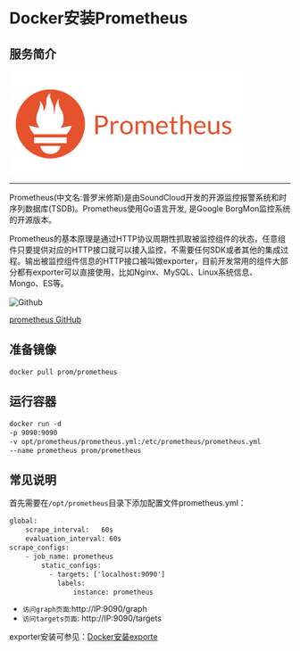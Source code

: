 # Docker安装Prometheus #
## 服务简介 ##

<img src="./../images/prometheus.png" width = "420" alt="Github" align=center />

* * *

Prometheus(中文名:普罗米修斯)是由SoundCloud开发的开源监控报警系统和时序列数据库(TSDB)。Prometheus使用Go语言开发, 是Google BorgMon监控系统的开源版本。

Prometheus的基本原理是通过HTTP协议周期性抓取被监控组件的状态，任意组件只要提供对应的HTTP接口就可以接入监控，不需要任何SDK或者其他的集成过程。输出被监控组件信息的HTTP接口被叫做exporter，目前开发常用的组件大部分都有exporter可以直接使用，比如Nginx、MySQL、Linux系统信息、Mongo、ES等。

 <img src="https://github.com/favicon.ico" width = "20" alt="Github" align=center />

[prometheus GitHub](https://github.com/prometheus/prometheus)

## 准备镜像 ##
    docker pull prom/prometheus
## 运行容器 ##
    docker run -d 
    -p 9090:9090 
    -v opt/prometheus/prometheus.yml:/etc/prometheus/prometheus.yml 
    --name prometheus prom/prometheus
## 常见说明 ##
首先需要在`/opt/prometheus`目录下添加配置文件prometheus.yml：

    global:  
        scrape_interval:   60s  
        evaluation_interval: 60s 
    scrape_configs:
        - job_name: prometheus
            static_configs:
              - targets: ['localhost:9090']
                labels:
                    instance: prometheus


- `访问graph页面`:http://IP:9090/graph
- `访问targets页面`: http://IP:9090/targets

exporter安装可参见：[Docker安装exporte](./exporter.md)